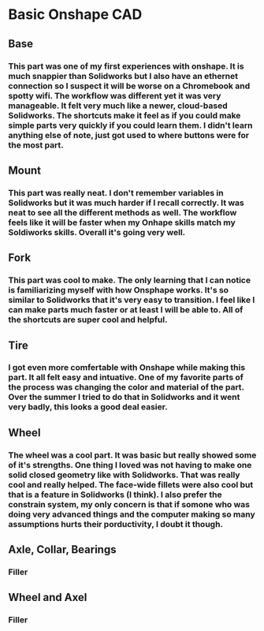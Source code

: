 # Basic Onshape CAD
## Base
### This part was one of my first experiences with onshape. It is much snappier than Solidworks but I also have an ethernet connection so I suspect it will be worse on a Chromebook and spotty wifi. The workflow was different yet it was very manageable. It felt very much like a newer, cloud-based Solidworks. The shortcuts make it feel as if you could make simple parts very quickly if you could learn them. I didn't learn anything else of note, just got used to where buttons were for the most part. 
## Mount
### This part was really neat. I don't remember variables in Solidworks but it was much harder if I recall correctly. It was neat to see all the different methods as well. The workflow feels like it will be faster when my Onhape skills match my Soldiworks skills. Overall it's going very well. 
## Fork 
### This part was cool to make. The only learning that I can notice is familiarizing myself with how Onsphape works. It's so similar to Solidworks that it's very easy to transition. I feel like I can make parts much faster or at least I will be able to. All of the shortcuts are super cool and helpful. 
## Tire
### I got even more comfertable with Onshape while making this part. It all felt easy and intuative. One of my favorite parts of the process was changing the color and material of the part. Over the summer I tried to do that in Solidworks and it went very badly, this looks a good deal easier. 
## Wheel
### The wheel was a cool part. It was basic but really showed some of it's strengths. One thing I loved was not having to make one solid closed geometry like with Solidworks. That was really cool and really helped. The face-wide fillets were also cool but that is a feature in Solidworks (I think). I also prefer the constrain system, my only concern is that if somone who was doing very advanced things and the computer making so many assumptions hurts their porductivity, I doubt it though. 
## Axle, Collar, Bearings
### Filler
## Wheel and Axel
### Filler

